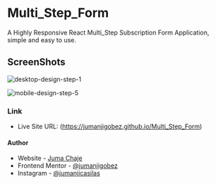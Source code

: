 # Multi_Step_Form
A Highly Responsive React Multi_Step Subscription Form Application, simple and easy to use.

## ScreenShots
![desktop-design-step-1](https://github.com/Jumanjigobez/Multi_Step_Form/assets/73429193/239958af-e292-4132-86fe-a1660cd6da3c)

![mobile-design-step-5](https://github.com/Jumanjigobez/Multi_Step_Form/assets/73429193/7adc68e0-14a5-45f6-a766-0e8fe808786a)


### Link
- Live Site URL: (https://jumanjigobez.github.io/Multi_Step_Form)

#### Author
- Website - [Juma Chaje](https://jumanjigobez.github.io/personal_portfolio/)
- Frontend Mentor - [@jumanjigobez](https://www.frontendmentor.io/profile/jumanjigobez)
- Instagram - [@jumanjicasilas](https://www.instagram.com/jumanjicasilas)
